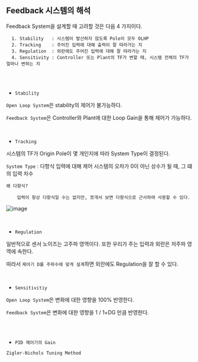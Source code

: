 ## Feedback 시스템의 해석

Feedback System을 설계할 때 고려할 것은 다음 4 가지이다.

      1. Stability   : 시스템이 발산하지 않도록 Pole이 모두 OLHP
      2. Tracking    : 주어진 입력에 대해 출력이 잘 따라가는 지
      3. Regulation  : 외란에도 주어진 입력에 대해 잘 따라가는 지
      4. Sensitivity : Controller 또는 Plant의 TF가 변할 때, 시스템 전체의 TF가 얼마나 변하는 지
            
<br>

<br>

- `Stability `

`Open Loop System`은 stability의 제어가 불가능하다.

`Feedback System`은 Controller와 Plant에 대한 Loop Gain을 통해 제어가 가능하다.

<br>

- `Tracking`

시스템의 TF가 Origin Pole이 몇 개인지에 따라 System Type이 결정된다.

`System Type` : 다항식 입력에 대해 제어 시스템의 오차가 0이 아닌 상수가 될 때, 그 떄의 입력 차수

    왜 다항식? 
    
        입력이 항상 다항식일 수는 없지만, 쪼개서 보면 다항식으로 근사하여 사용할 수 있다. 

![image](https://user-images.githubusercontent.com/59076451/133104327-9e3602ba-ea86-417c-abc2-e624389814e3.png)

<br>

- `Regulation`

일반적으로 센서 노이즈는 고주파 영역이다. 또한 우리가 주는 입력과 외란은 저주파 영역에 속한다.

따라서 `제어기 D를 주파수에 맞게 설계`하면 외란에도 Regulation을 잘 할 수 있다.

<br>

- `Sensitivitiy`

`Open Loop System`은 변화에 대한 영향을 100% 반영한다.

`Feedback System`은 변화에 대한 영향을 1 / 1+DG 만큼 반영한다. 

<br>
<br>

- `PID 제어기의 Gain`

`Zigler-Nichols Tuning Method`



